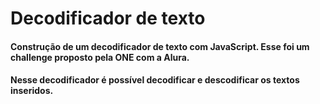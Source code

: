 # Decodificador de texto

#### Construção de um decodificador de texto com JavaScript. Esse foi um challenge proposto pela ONE com a Alura.

#### Nesse decodificador é possível decodificar e descodificar os textos inseridos.